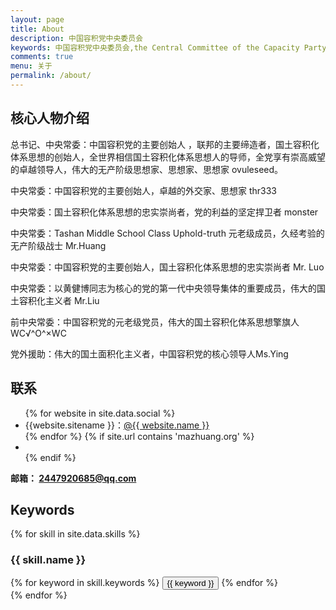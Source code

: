 ```yaml
---
layout: page
title: About
description: 中国容积党中央委员会
keywords: 中国容积党中央委员会,the Central Committee of the Capacity Party of China
comments: true
menu: 关于
permalink: /about/
---
```


## 核心人物介绍

总书记、中央常委：中国容积党的主要创始人 ，联邦的主要缔造者，国土容积化体系思想的创始人，全世界相信国土容积化体系思想人的导师，全党享有崇高威望的卓越领导人，伟大的无产阶级思想家、思想家、思想家 ovuleseed。  

中央常委：中国容积党的主要创始人，卓越的外交家、思想家 thr333

中央常委：国土容积化体系思想的忠实崇尚者，党的利益的坚定捍卫者 monster

中央常委：Tashan Middle School Class Uphold-truth 元老级成员，久经考验的无产阶级战士 Mr.Huang

中央常委：中国容积党的主要创始人，国土容积化体系思想的忠实崇尚者 Mr. Luo

中央常委：以黄健博同志为核心的党的第一代中央领导集体的重要成员，伟大的国土容积化主义者 Mr.Liu

前中央常委：中国容积党的元老级党员，伟大的国土容积化体系思想擎旗人 WC√^O^×WC

党外援助：伟大的国土面积化主义者，中国容积党的核心领导人Ms.Ying





## 联系

<ul>
{% for website in site.data.social %}
<li>{{website.sitename }}：<a href="{{ website.url }}" target="_blank">@{{ website.name }}</a></li>
{% endfor %}
{% if site.url contains 'mazhuang.org' %}
<li>
</li>
{% endif %}
</ul>

<b>邮箱： <a href="mailto:2447920685@qq.com">2447920685@qq.com</a></b>

## Keywords

{% for skill in site.data.skills %}
### {{ skill.name }}
<div class="btn-inline">
{% for keyword in skill.keywords %}
<button class="btn btn-outline" type="button">{{ keyword }}</button>
{% endfor %}
</div>
{% endfor %}
